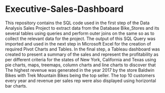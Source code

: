 # Executive-Sales-Dashboard
This repository contains the SQL code used in the first step of the Data Analysis Sales Project to extract data from the Database Bike_Stores and its several tables 
using queries and perform outer joins on the same so as to collect the relevant data for the project. The output of this SQL Query was imported and used in the next 
step in Microsoft Excel for the creation of required Pivot Charts and Tables. In the final step, a Tableau dashboard was created to present a summary of the sales and represent the profitability as per different criteria for the states of New York, California and Texas using pie charts, maps, treemaps, column charts and line charts to discover that The highest revenue was generated in the year 2017 by the store Baldwin Bikes with Trek Mountain Bikes being the top seller. The top 10 customers every year and revenue per sales rep were also displayed using horizontal bar charts.

